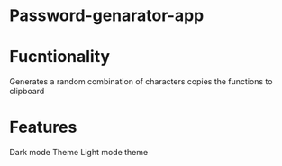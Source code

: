 # Password-genarator-app
# Fucntionality
Generates a random combination of characters 
copies the functions to clipboard
# Features 
Dark mode Theme
Light mode theme
